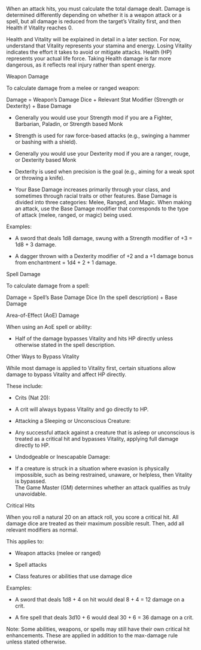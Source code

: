 When an attack hits, you must calculate the total damage dealt. Damage is determined differently depending on whether it is a weapon attack or a spell, but all damage is reduced from the target’s Vitality first, and then Health if Vitality reaches 0.

  

Health and Vitality will be explained in detail in a later section. For now, understand that Vitality represents your stamina and energy. Losing Vitality indicates the effort it takes to avoid or mitigate attacks. Health (HP) represents your actual life force. Taking Health damage is far more dangerous, as it reflects real injury rather than spent energy.

Weapon Damage

To calculate damage from a melee or ranged weapon:

Damage = Weapon’s Damage Dice + Relevant Stat Modifier (Strength or Dexterity) + Base Damage

- Generally you would use your Strength mod if you are a Fighter, Barbarian, Paladin, or Strength based Monk
    

- Strength is used for raw force-based attacks (e.g., swinging a hammer or bashing with a shield).
    

- Generally you would use your Dexterity mod if you are a ranger, rouge, or Dexterity based Monk
    

- Dexterity is used when precision is the goal (e.g., aiming for a weak spot or throwing a knife).
    

- Your Base Damage increases primarily through your class, and sometimes through racial traits or other features. Base Damage is divided into three categories: Melee, Ranged, and Magic. When making an attack, use the Base Damage modifier that corresponds to the type of attack (melee, ranged, or magic) being used.
    

Examples:

- A sword that deals 1d8 damage, swung with a Strength modifier of +3 = 1d8 + 3 damage.
    
- A dagger thrown with a Dexterity modifier of +2 and a +1 damage bonus from enchantment = 1d4 + 2 + 1 damage.
    

Spell Damage

To calculate damage from a spell:

Damage = Spell’s Base Damage Dice (In the spell description) + Base Damage

Area-of-Effect (AoE) Damage

When using an AoE spell or ability:

- Half of the damage bypasses Vitality and hits HP directly unless otherwise stated in the spell description.
    

Other Ways to Bypass Vitality

While most damage is applied to Vitality first, certain situations allow damage to bypass Vitality and affect HP directly.

These include:

- Crits (Nat 20):
    

- A crit will always bypass Vitality and go directly to HP.
    

- Attacking a Sleeping or Unconscious Creature:
    

- Any successful attack against a creature that is asleep or unconscious is treated as a critical hit and bypasses Vitality, applying full damage directly to HP.
    

- Undodgeable or Inescapable Damage:
    

- If a creature is struck in a situation where evasion is physically impossible, such as being restrained, unaware, or helpless, then Vitality is bypassed.  
    The Game Master (GM) determines whether an attack qualifies as truly unavoidable.
    

Critical Hits

When you roll a natural 20 on an attack roll, you score a critical hit. All damage dice are treated as their maximum possible result. Then, add all relevant modifiers as normal.

This applies to:

- Weapon attacks (melee or ranged)
    
- Spell attacks
    
- Class features or abilities that use damage dice
    

Examples:

- A sword that deals 1d8 + 4 on hit would deal 8 + 4 = 12 damage on a crit.
    
- A fire spell that deals 3d10 + 6 would deal 30 + 6 = 36 damage on a crit.
    

Note: Some abilities, weapons, or spells may still have their own critical hit enhancements. These are applied in addition to the max-damage rule unless stated otherwise.
